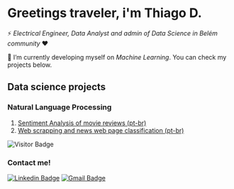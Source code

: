 # Greetings traveler, i'm Thiago D.

⚡ *Electrical Engineer, Data Analyst and admin of Data Science in Belém community* :heart:

🌱 I’m currently developing myself on *Machine Learning*. You can check my projects below. 

## Data science projects
### Natural Language Processing 

1. [Sentiment Analysis of movie reviews (pt-br)](https://github.com/Thiagodcfarias/Projetos-Data-Science/tree/main/NLP/analise_sentimento_imdb) 
2. [Web scrapping and news web page classification (pt-br)](https://github.com/Thiagodcfarias/Projetos-Data-Science/tree/main/NLP/Globo_news_web_page_classification)

![Visitor Badge](https://visitor-badge.laobi.icu/badge?page_id=thiagodcfarias.thiagodcfarias)

### Contact me! 
[![Linkedin Badge](https://img.shields.io/badge/-LinkedIn-black?logo=Linkedin&logoColor=white&color=blue)](https://www.linkedin.com/in/thiagodcfarias/)
[![Gmail Badge](https://img.shields.io/badge/-Gmail-black?logo=Gmail&logoColor=white&color=red&link=mailto:thiagodcfarias1@gmail.com)](mailto:thiagodcfarias1@gmail.com)
